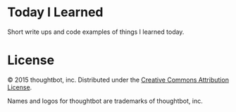 # Today I Learned
Short write ups and code examples of things I learned today.

# License

© 2015 thoughtbot, inc.
Distributed under the [Creative Commons Attribution License][license].

[license]: http://creativecommons.org/licenses/by/3.0/

Names and logos for thoughtbot are trademarks of thoughtbot, inc.
